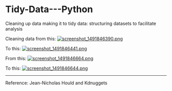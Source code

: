 # Tidy-Data---Python
Cleaning up data making it to tidy data: structuring datasets to facilitate analysis

Cleaning data from this:
[![screenshot_1491846390.png](https://s19.postimg.org/5nqioxcmr/screenshot_1491846390.png)](https://postimg.org/image/l97u8vokv/)

To this:
[![screenshot_1491846441.png](https://s19.postimg.org/bdbcmz86r/screenshot_1491846441.png)](https://postimg.org/image/5cdnpwlkf/)

From this:
[![screenshot_1491846664.png](https://s19.postimg.org/qbtrhen8z/screenshot_1491846664.png)](https://postimg.org/image/jy4oe5icv/)

To this: 
[![screenshot_1491846644.png](https://s19.postimg.org/s2csiw4s3/screenshot_1491846644.png)](https://postimg.org/image/acb3xur73/)


-----
Reference: Jean-Nicholas Hould and Kdnuggets
